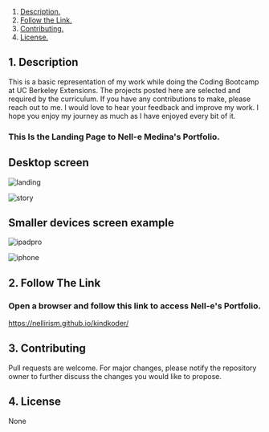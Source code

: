 1. [ Description. ](#desc)
2. [ Follow the Link. ](#urlz)
3. [ Contributing. ](#contributing)
4. [ License. ](#license)

<a name="desc"></a>
## 1. Description

This is a basic representation of my work while doing the Coding Bootcamp at UC Berkeley Extensions. The projects posted here are selected and required by the curriculum. 
If you have any contributions to make, please reach out to me. I would love to hear your feedback and improve my work. I hope you enjoy my journey as much as I have enjoyed every bit of it.  

### This Is the Landing Page to Nell-e Medina's Portfolio.

## Desktop screen

![landing](https://user-images.githubusercontent.com/71202250/124401443-79d84880-dcde-11eb-81f1-b797751a45db.JPG)

![story](https://user-images.githubusercontent.com/71202250/124401536-db001c00-dcde-11eb-9319-776b519b35c3.jpg)


## Smaller devices screen example

![ipadpro](https://user-images.githubusercontent.com/71202250/124401548-e6ebde00-dcde-11eb-9595-af643485c20b.JPG)

![iphone](https://user-images.githubusercontent.com/71202250/124373300-17336e00-dc46-11eb-85df-63c95ee33b12.JPG)

<a name="urlz"></a>
## 2. Follow The Link

### Open a browser and follow this link to access Nell-e's Portfolio.


https://nellirism.github.io/kindkoder/


<a name="contributing"></a>
## 3. Contributing
Pull requests are welcome. For major changes, please notify the repository owner to further discuss the changes you would like to propose. 

<a name="license"></a>
## 4. License
None
